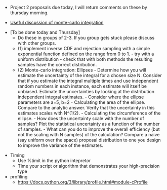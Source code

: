 * Project 2 proposals due today, I will return comments on these by thursday morning.

* [Useful discussion of monte-carlo integration](https://people.duke.edu/~ccc14/sta-663/MonteCarlo.html#monte-carlo-integration)

- [To be done today and Thursday]
   - Do these in groups of 2-3. If you group gets stuck
     please discuss with other groups.
   - (1) implement inverse CDF and rejection sampling with a simple exponential function defined on the range from 0 to 1.
         - try with a uniform distribution
         - check that with both methods the resulting samples have
           the correct distribution.
   - (2) Monte-carlo integration: Ellipses
         - Determine how you will estimate the uncertainty of the integral
           for a chosen size N. Consider that if you estimate the integral
           multiple times and use independent random numbers in each instance,
           each estimate will itself be unbiased. Estimate the uncertainties
           by looking at the distribution independent integral estimates.
         - Consider where the ellipse parameters are a=5, b=2
         - Calculating the area of the ellipse. Compare to the analytic
           answer. Verify that the uncertainty in this estimates scales
           with N^(1/2). 
         - Calculating the circumference of the ellipse.
         - How does the uncertainty scale with the number of samples?
           Plot the statistical uncertainty as a function of the number of
           samples.
         - What can you do to improve the overall efficiency (but not
           the scaling with N samples) of the calculation? Compare a 
           naive (say uniform over the space) proposal distribution
           to one you design to improve the variance of the estimates.
            
* Timing
   * Use %timit in the python intepretor
   * Time your script or algorithm that demonstrates your high-precision type
* profiling
   * https://docs.python.org/3/library/profile.html#module-cProfile
